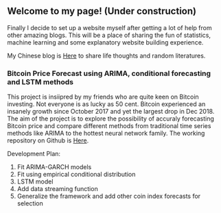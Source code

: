 ## Welcome to my page! (Under construction)

Finally I decide to set up a website myself after getting a lot of help from other amazing blogs. This will be a place of sharing the fun of statistics, machine learning and some explanatory website building experience. 

My Chinese blog is [Here](http://devotiondian.tumblr.com/) to share life thoughts and random literatures. 

### Bitcoin Price Forecast using ARIMA, conditional forecasting and LSTM methods

This project is insiipred by my friends who are quite keen on Bitcoin investing. Not everyone is as lucky as 50 cent. Bitcoin experienced an insanely growth since October 2017 and yet the largest drop in Dec 2018. The aim of the project is to explore the possibility of accuraly forecasting Bitcoin price and compare different methods from traditional time series methods like ARIMA to the hottest neural network family. The working repository on Github is [Here](https://github.com/swang34/DianBlog). 

Development Plan: 
1. Fit ARIMA-GARCH models
2. Fit using empirical conditional distribution
3. LSTM model 
4. Add data streaming function
5. Generalize the framework and add other coin index forecasts for selection 
